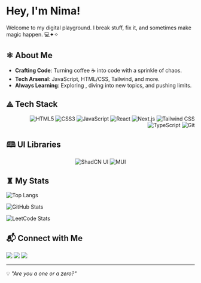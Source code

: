 #  Hey, I'm **Nima**!

Welcome to my digital playground. I break stuff, fix it, and sometimes make magic happen. 💻✦✧

## ⚛ About Me
- **Crafting Code**: Turning coffee ☕ into code with a sprinkle of chaos.
- **Tech Arsenal**: JavaScript, HTML/CSS, Tailwind, and more.
- **Always Learning**: Exploring , diving into new topics, and pushing limits.

## ⟁ Tech Stack

<div align="right">

  <img src="https://img.shields.io/badge/HTML5-E34F26?style=for-the-badge&logo=html5&logoColor=white" alt="HTML5" />
  <img src="https://img.shields.io/badge/CSS3-1572B6?style=for-the-badge&logo=css3&logoColor=white" alt="CSS3" />
  <img src="https://img.shields.io/badge/JavaScript-F7DF1E?style=for-the-badge&logo=javascript&logoColor=black" alt="JavaScript" />
  <img src="https://img.shields.io/badge/React-20232A?style=for-the-badge&logo=react&logoColor=61DAFB" alt="React" />
  <img src="https://img.shields.io/badge/Next.js-000000?style=for-the-badge&logo=nextdotjs&logoColor=white" alt="Next.js" />
  <img src="https://img.shields.io/badge/Tailwind_CSS-38B2AC?style=for-the-badge&logo=tailwind-css&logoColor=white" alt="Tailwind CSS" />
  <img src="https://img.shields.io/badge/TypeScript-3178C6?style=for-the-badge&logo=typescript&logoColor=white" alt="TypeScript" />
  <img src="https://img.shields.io/badge/Git-F05032?style=for-the-badge&logo=git&logoColor=white" alt="Git" />
</div>

## 🕮 UI Libraries
<div align="center">
  <img src="https://img.shields.io/badge/ShadCN_UI-000000?style=for-the-badge&logo=none&logoColor=white" alt="ShadCN UI" />
  <img src="https://img.shields.io/badge/MUI-007FFF?style=for-the-badge&logo=mui&logoColor=white" alt="MUI" />
</div>

## ♜ My Stats
![Top Langs](https://github-readme-stats.vercel.app/api/top-langs/?username=nima-frontend&layout=compact&theme=holi)


![GitHub Stats](https://github-readme-stats.vercel.app/api?username=nima-frontend&show_icons=true&theme=holi)

![LeetCode Stats](https://leetcard.jacoblin.cool/nima-frontend?theme=nord)


## 📬 Connect with Me
<p align="left">
    <a href="https://github.com/nima-frontend" target="_blank"><img src="https://img.shields.io/badge/GitHub-181717?style=for-the-badge&logo=github&logoColor=white" /></a>
    <a href="https://linkedin.com/in/nima-pourdad-b2a5bb331" target="_blank"><img src="https://img.shields.io/badge/LinkedIn-0A66C2?style=for-the-badge&logo=linkedin&logoColor=white" /></a>
    <a href="https://t.me/nimapourdad" target="_blank"><img src="https://img.shields.io/badge/Telegram-26A5E4?style=for-the-badge&logo=telegram&logoColor=white" /></a>
</p>

---

💡 *"Are you a one or a zero?"*

